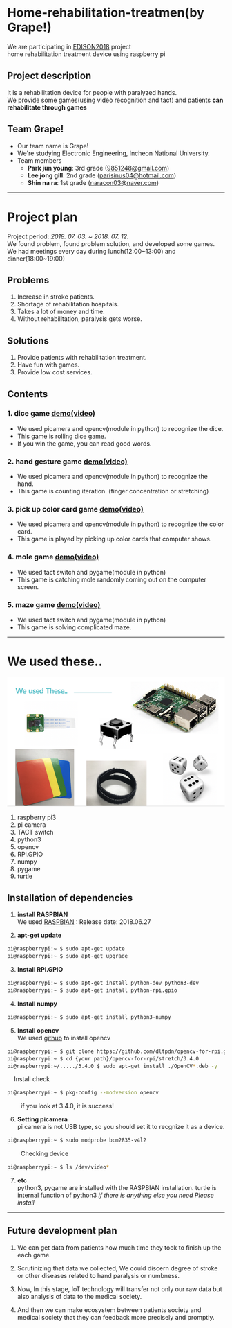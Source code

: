 # Home-rehabilitation-treatmen(by Grape!)
We are participating in [EDISON2018](https://github.com/ys7yoo/Edison2018) project  
home rehabilitation treatment device using raspberry pi  

## Project description 
It is a rehabilitation device for people with paralyzed hands.  
We provide some games(using video recognition and tact) and patients __can rehabilitate through games__

## Team Grape!
+ Our team name is Grape!
+ We're studying Electronic Engineering, Incheon National University.
+ Team members
  - __Park jun young__: 3rd grade (9851248@gmail.com)
  - __Lee jong gill__: 2nd grade (parisinus04@hotmail.com)
  - __Shin na ra__: 1st grade (naracon03@naver.com)
***


# Project plan
Project period: _2018. 07. 03. \~ 2018. 07. 12._  
We found problem, found problem solution, and developed some games.  
We had meetings every day during lunch(12:00\~13:00) and dinner(18:00\~19:00)  
## Problems
1. Increase in stroke patients.
2. Shortage of rehabilitation hospitals.
3. Takes a lot of money and time.
4. Without rehabilitation, paralysis gets worse.

## Solutions
1. Provide patients with rehabilitation treatment.
2. Have fun with games.
3. Provide low cost services.

## Contents
### 1. __dice game__ [demo(video)](https://youtu.be/E8Xhtr497l8)
  + We used picamera and opencv(module in python) to recognize the dice.
  + This game is rolling dice game.
  + If you win the game, you can read good words.

### 2. __hand gesture game__ [demo(video)](https://youtu.be/IvRqTmsWWxw)
  + We used picamera and opencv(module in python) to recognize the hand.
  + This game is counting iteration. (finger concentration or stretching)
 
### 3. __pick up color card game__ [demo(video)](https://youtu.be/Pj2LsNEUcCA)
  + We used picamera and opencv(module in python) to recognize the color card.
  + This game is played by picking up color cards that computer shows. 

### 4. __mole game__ [demo(video)](https://youtu.be/GB_V4lXnMM8)
  + We used tact switch and pygame(module in python)
  + This game is catching mole randomly coming out on the computer screen.

### 5. __maze game__ [demo(video)](https://youtu.be/EF00FUXciWk)
  + We used tact switch and pygame(module in python)
  + This game is solving complicated maze.
***


# We used these..
![Alt text](./images/using.png)
1. raspberry pi3
2. pi camera
3. TACT switch
4. python3
5. opencv
5. RPi.GPIO
6. numpy
7. pygame
8. turtle

## Installation of dependencies
1. __install RASPBIAN__   
  We used [RASPBIAN](https://www.raspberrypi.org/downloads/raspbian/) : Release date: 2018.06.27


2. __apt-get update__  
  ```bash
  pi@raspberrypi:~ $ sudo apt-get update
  pi@raspberrypi:~ $ sudo apt-get upgrade
  ```


3. __Install RPi.GPIO__  
  ```bash
  pi@raspberrypi:~ $ sudo apt-get install python-dev python3-dev
  pi@raspberrypi:~ $ sudo apt-get install python-rpi.gpio
  ```


4. __Install numpy__  
  ```bash
  pi@raspberrypi:~ $ sudo apt-get install python3-numpy
  ```


5. __Install opencv__  
  We used [github](https://github.com/dltpdn/opencv-for-rpi.git) to install opencv
  ```bash
  pi@raspberrypi:~ $ git clone https://github.com/dltpdn/opencv-for-rpi.git
  pi@raspberrypi:~ $ cd {your path}/opencv-for-rpi/stretch/3.4.0
  pi@raspberrypi:~/...../3.4.0 $ sudo apt-get install ./OpenCV*.deb -y
  ```
  
  &nbsp;&nbsp;&nbsp;&nbsp;Install check
  ```bash
  pi@raspberrypi:~ $ pkg-config --modversion opencv
  ```
  &nbsp;&nbsp;&nbsp;&nbsp;&nbsp;&nbsp;&nbsp;&nbsp;if you look at 3.4.0, it is success!


6. __Setting picamera__  
  pi camera is not USB type, so you should set it to recgnize it as a device.
  ```bash
  pi@raspberrypi:~ $ sudo modprobe bcm2835-v4l2
  ```

  &nbsp;&nbsp;&nbsp;&nbsp;&nbsp;&nbsp;&nbsp;&nbsp;Checking device
  ```bash
  pi@raspberrypi:~ $ ls /dev/video*
  ```


7. __etc__  
  python3, pygame are installed with the RASPBIAN installation.
  turtle is internal function of python3
  _if there is anything else you need Please install_
***


## Future development plan
1. We can get data from patients how much time they took to finish up the each game.  

2. Scrutinizing that data we collected, We could discern degree of stroke or other diseases related to 
hand paralysis or numbness. 

3. Now, In this stage, IoT technology will transfer not only our raw data but also analysis of data to the
medical society.  

4. And then we can make ecosystem between patients society and medical society that they can feedback
more precisely and promptly.
